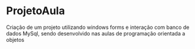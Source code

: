 # ProjetoAula

Criação de um projeto utilizando windows forms e interação com banco de dados MySql, sendo desenvolvido nas aulas de programação orientada a objetos
